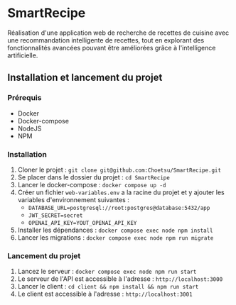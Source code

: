 # SmartRecipe

Réalisation d'une application web de recherche de recettes de cuisine avec une recommandation intelligente de recettes, tout en explorant des fonctionnalités avancées pouvant être améliorées grâce à l'intelligence artificielle.

## Installation et lancement du projet

### Prérequis

-   Docker
-   Docker-compose
-   NodeJS
-   NPM

### Installation

1. Cloner le projet : `git clone git@github.com:Choetsu/SmartRecipe.git`
2. Se placer dans le dossier du projet : `cd SmartRecipe`
3. Lancer le docker-compose : `docker compose up -d`
4. Créer un fichier `web-variables.env` a la racine du projet et y ajouter les variables d'environnement suivantes :
    - `DATABASE_URL=postgresql://root:postgres@database:5432/app`
    - `JWT_SECRET=secret`
    - `OPENAI_API_KEY=YOUT_OPENAI_API_KEY`
5. Installer les dépendances : `docker compose exec node npm install`
6. Lancer les migrations : `docker compose exec node npm run migrate`

### Lancement du projet

1. Lancez le serveur : `docker compose exec node npm run start`
2. Le serveur de l'API est accessible à l'adresse : `http://localhost:3000`
3. Lancer le client : `cd client && npm install && npm run start`
4. Le client est accessible à l'adresse : `http://localhost:3001`
